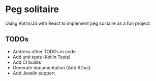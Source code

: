 # Peg solitaire

Using Kotlin/JS with React to implement peg solitaire as a fun project.

## TODOs
- Address other TODOs in code
- Add unit tests (Kotlin Tests)
- Add CI builds
- Generate documentation (Add KDoc)
- Add Javalin support
